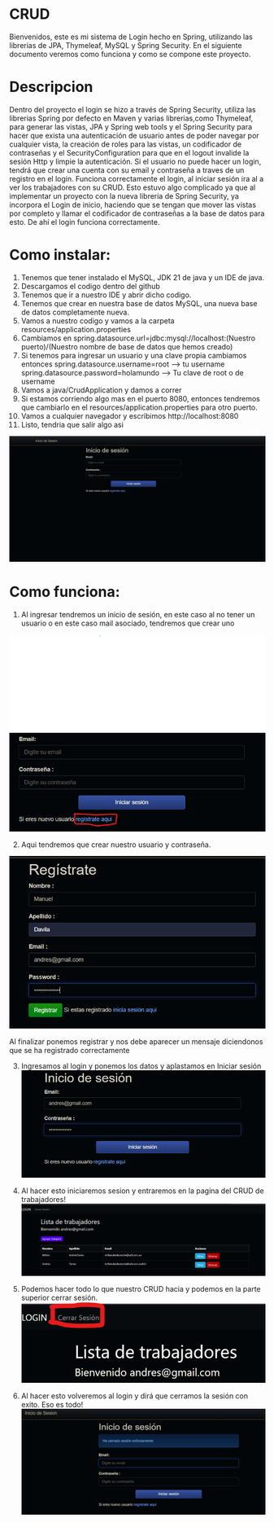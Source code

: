 # CRUD
Bienvenidos, este es mi sistema de Login hecho en Spring, utilizando las librerias de JPA, Thymeleaf, MySQL y Spring Security. En el siguiente documento veremos como funciona y como se compone este proyecto.

# Descripcion
Dentro del proyecto el login se hizo a través de Spring Security, utiliza las librerias Spring por defecto en Maven y varias librerias,como Thymeleaf, para generar las vistas, JPA y Spring web tools y el Spring Security para hacer que exista una autenticación de usuario antes de poder navegar por cualquier vista, la creación de roles para las vistas, un codificador de contraseñas y el SecurityConfiguration para que en el logout invalide la sesión Http y limpie la autenticación. Si el usuario no puede hacer un login, tendrá que crear una cuenta con su email y contraseña a traves de un registro en el login. Funciona correctamente el login, al iniciar sesión ira al a ver los trabajadores con su CRUD. Esto estuvo algo complicado ya que al implementar un proyecto con la nueva libreria de Spring Security, ya incorpora el Login de inicio, haciendo que se tengan que mover las vistas por completo y llamar el codificador de contraseñas a la base de datos para esto. De ahí el login funciona correctamente.

# Como instalar:
1. Tenemos que tener instalado el MySQL, JDK 21 de java y un IDE de java.
2. Descargamos el codigo dentro del github
3. Tenemos que ir a nuestro IDE y abrir dicho codigo.
4. Tenemos que crear en nuestra base de datos MySQL, una nueva base de datos completamente nueva.
5. Vamos a nuestro codigo y vamos a la carpeta resources/application.properties
6. Cambiamos en spring.datasource.url=jdbc:mysql://localhost:(Nuestro puerto)/(Nuestro nombre de base de datos que hemos creado)
7. Si tenemos para ingresar un usuario y una clave propia cambiamos entonces 
    spring.datasource.username=root --> tu username
    spring.datasource.password=holamundo --> Tu clave de root o de username
8. Vamos a java/CrudApplication y damos a correr
9. Si estamos corriendo algo mas en el puerto 8080, entonces tendremos que cambiarlo en el resources/application.properties para otro puerto.
10. Vamos a cualquier navegador y escribimos http://localhost:8080
11. Listo, tendria que salir algo asi

![Inicio de sesion](image-1.png)

# Como funciona:
1. Al ingresar tendremos un inicio de sesión, en este caso al no tener un usuario o en este caso mail asociado, tendremos que crear uno

![Crear usuario](image.png)

2. Aqui tendremos que crear nuestro usuario y contraseña.

![Ponemos los datos](image-2.png)

Al finalizar ponemos registrar y nos debe aparecer un mensaje diciendonos que se ha registrado correctamente

3. Ingresamos al login y ponemos los datos y aplastamos en Iniciar sesión
![Login](image-3.png)


4. Al hacer esto iniciaremos sesion y entraremos en la pagina del CRUD de trabajadores!
![CRUD](image-4.png)

5. Podemos hacer todo lo que nuestro CRUD hacia y podemos en la parte superior cerrar sesión.
![Cerrar sesion](image-5.png)

6. Al hacer esto volveremos al login y dirá que cerramos la sesión con exito. Eso es todo!
![Exito!](image-6.png)
